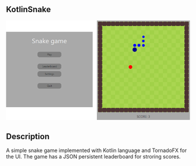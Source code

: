 ## KotlinSnake

![Snake game](doc/cover.png)

## Description
A simple snake game implemented with Kotlin language and TornadoFX for the UI. The game has a JSON persistent leaderboard for stroring scores.

